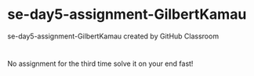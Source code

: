 # se-day5-assignment-GilbertKamau
se-day5-assignment-GilbertKamau created by GitHub Classroom
#
No assignment for the third time solve it on your end fast!